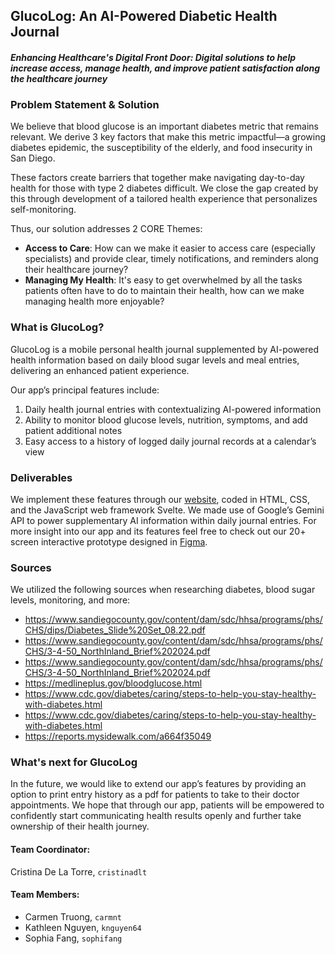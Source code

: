 ## GlucoLog: An AI-Powered Diabetic Health Journal 
#### _Enhancing Healthcare's Digital Front Door: Digital solutions to help increase access, manage health, and improve patient satisfaction along the healthcare journey_ 

### Problem Statement & Solution
We believe that blood glucose is an important diabetes metric that remains relevant. We derive 3 key factors that make this metric impactful—a growing diabetes epidemic, the susceptibility of the elderly, and food insecurity in San Diego.

These factors create barriers that together make navigating day-to-day health for those with type 2 diabetes difficult. We close the gap created by this through development of a tailored health experience that personalizes self-monitoring. 

Thus, our solution addresses 2 CORE Themes:
- **Access to Care**: How can we make it easier to access care (especially specialists) and provide clear, timely notifications, and reminders along their healthcare journey?
- **Managing My Health**: It's easy to get overwhelmed by all the tasks patients often have to do to maintain their health, how can we make managing health more enjoyable?

### What is GlucoLog?
GlucoLog is a mobile personal health journal supplemented by AI-powered health information based on daily blood sugar levels and meal entries, delivering an enhanced patient experience. 

Our app’s principal features include:
1. Daily health journal entries with contextualizing AI-powered information 
2. Ability to monitor blood glucose levels, nutrition, symptoms, and add patient additional notes  
3. Easy access to a history of logged daily journal records at a calendar’s view 

### Deliverables
We implement these features through our <a href= "https://dailyglucosejournal.netlify.app/"> website</a>, coded in HTML, CSS, and the JavaScript web framework Svelte. We made use of Google’s Gemini API to power supplementary AI information within daily journal entries. For more insight into our app and its features feel free to check out our 20+ screen interactive prototype designed in <a href= "https://dailyglucosejournal.netlify.app/"> Figma</a>. 

### Sources 
We utilized the following sources when researching diabetes, blood sugar levels, monitoring, and more:
- <a href= "https://www.sandiegocounty.gov/content/dam/sdc/hhsa/programs/phs/CHS/dips/Diabetes_Slide%20Set_08.22.pdf"> https://www.sandiegocounty.gov/content/dam/sdc/hhsa/programs/phs/CHS/dips/Diabetes_Slide%20Set_08.22.pdf </a>
- <a href= "https://www.sandiegocounty.gov/content/dam/sdc/hhsa/programs/phs/CHS/3-4-50_NorthInland_Brief%202024.pdf"> https://www.sandiegocounty.gov/content/dam/sdc/hhsa/programs/phs/CHS/3-4-50_NorthInland_Brief%202024.pdf </a>
- <a href= "https://www.sharp.com/health-news/what-you-need-to-know-about-diabetes"> https://www.sandiegocounty.gov/content/dam/sdc/hhsa/programs/phs/CHS/3-4-50_NorthInland_Brief%202024.pdf</a>
- <a href= "https://medlineplus.gov/bloodglucose.html"> https://medlineplus.gov/bloodglucose.html</a>
- <a href= "https://www.cdc.gov/diabetes/caring/steps-to-help-you-stay-healthy-with-diabetes.html"> https://www.cdc.gov/diabetes/caring/steps-to-help-you-stay-healthy-with-diabetes.html</a>
- <a href= "https://www.cdc.gov/diabetes/caring/steps-to-help-you-stay-healthy-with-diabetes.html"> https://www.cdc.gov/diabetes/caring/steps-to-help-you-stay-healthy-with-diabetes.html</a>
- <a href= "https://reports.mysidewalk.com/a664f35049"> https://reports.mysidewalk.com/a664f35049</a>

### What's next for GlucoLog
In the future, we would like to extend our app’s features by providing an option to print entry history as a pdf for patients to take to their doctor appointments. We hope that through our app, patients will be empowered to confidently start communicating health results openly and further take ownership of their health journey.

#### Team Coordinator: 
Cristina De La Torre, `cristinadlt`

#### Team Members:
- Carmen Truong, `carmnt`
- Kathleen Nguyen, `knguyen64`
- Sophia Fang, `sophifang`



